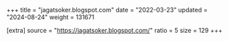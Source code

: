 +++
title = "jagatsoker.blogspot.com"
date = "2022-03-23"
updated = "2024-08-24"
weight = 131671

[extra]
source = "https://jagatsoker.blogspot.com/"
ratio = 5
size = 129
+++
